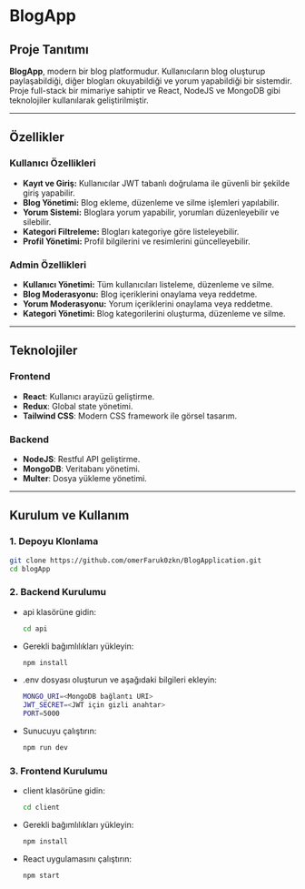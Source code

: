 # BlogApp

## Proje Tanıtımı

**BlogApp**, modern bir blog platformudur. Kullanıcıların blog oluşturup paylaşabildiği, diğer blogları okuyabildiği ve yorum yapabildiği bir sistemdir. Proje full-stack bir mimariye sahiptir ve React, NodeJS ve MongoDB gibi teknolojiler kullanılarak geliştirilmiştir.

---

## Özellikler

### Kullanıcı Özellikleri
- **Kayıt ve Giriş:** Kullanıcılar JWT tabanlı doğrulama ile güvenli bir şekilde giriş yapabilir.
- **Blog Yönetimi:** Blog ekleme, düzenleme ve silme işlemleri yapılabilir.
- **Yorum Sistemi:** Bloglara yorum yapabilir, yorumları düzenleyebilir ve silebilir.
- **Kategori Filtreleme:** Blogları kategoriye göre listeleyebilir.
- **Profil Yönetimi:** Profil bilgilerini ve resimlerini güncelleyebilir.

### Admin Özellikleri
- **Kullanıcı Yönetimi:** Tüm kullanıcıları listeleme, düzenleme ve silme.
- **Blog Moderasyonu:** Blog içeriklerini onaylama veya reddetme.
- **Yorum Moderasyonu:** Yorum içeriklerini onaylama veya reddetme.
- **Kategori Yönetimi:** Blog kategorilerini oluşturma, düzenleme ve silme.

---

## Teknolojiler

### Frontend
- **React**: Kullanıcı arayüzü geliştirme.
- **Redux**: Global state yönetimi.
- **Tailwind CSS**: Modern CSS framework ile görsel tasarım.

### Backend
- **NodeJS**: Restful API geliştirme.
- **MongoDB**: Veritabanı yönetimi.
- **Multer**: Dosya yükleme yönetimi.

---

## Kurulum ve Kullanım

### 1. Depoyu Klonlama

```bash
git clone https://github.com/omerFaruk0zkn/BlogApplication.git
cd blogApp
```

### 2. Backend Kurulumu
- api klasörüne gidin:
  ```bash
  cd api
  ```
- Gerekli bağımlılıkları yükleyin:
  ```bash
  npm install
  ```
- .env dosyası oluşturun ve aşağıdaki bilgileri ekleyin:
  ```bash
  MONGO_URI=<MongoDB bağlantı URI>
  JWT_SECRET=<JWT için gizli anahtar>
  PORT=5000
  ```
- Sunucuyu çalıştırın:
  ```bash
  npm run dev
  ```

### 3. Frontend Kurulumu
- client klasörüne gidin:
  ```bash
  cd client
  ```
- Gerekli bağımlılıkları yükleyin:
  ```bash
  npm install
  ```
- React uygulamasını çalıştırın:
  ```bash
  npm start
  ```
